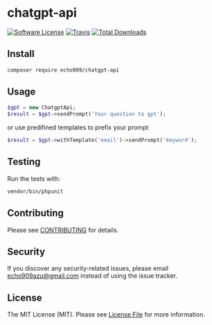 # chatgpt-api

[![Software License](https://img.shields.io/badge/license-MIT-brightgreen.svg?style=flat-square)](LICENSE.md)
[![Travis](https://img.shields.io/travis/echo909/chatgpt-api.svg?style=flat-square)]()
[![Total Downloads](https://img.shields.io/packagist/dt/echo909/chatgpt-api.svg?style=flat-square)](https://packagist.org/packages/echo909/chatgpt-api)


## Install

```bash
composer require echo909/chatgpt-api
```


## Usage
```php
$gpt = new ChatgptApi;
$result = $gpt->sendPrompt('Your question to gpt');
```
or use predifined templates to prefix your prompt
```php
$result = $gpt->withTemplate('email')->sendPrompt('keyword');
```


## Testing

Run the tests with:

```bash
vendor/bin/phpunit
```


## Contributing

Please see [CONTRIBUTING](CONTRIBUTING.md) for details.


## Security

If you discover any security-related issues, please email echo909azu@gmail.com instead of using the issue tracker.


## License

The MIT License (MIT). Please see [License File](/LICENSE.md) for more information.
